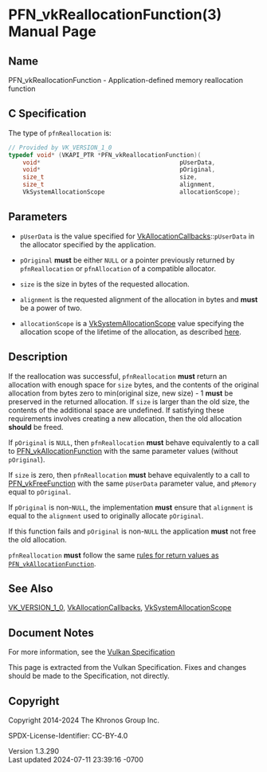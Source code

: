 # PFN_vkReallocationFunction(3) Manual Page

## Name

PFN_vkReallocationFunction - Application-defined memory reallocation
function



## <a href="#_c_specification" class="anchor"></a>C Specification

The type of `pfnReallocation` is:

``` c
// Provided by VK_VERSION_1_0
typedef void* (VKAPI_PTR *PFN_vkReallocationFunction)(
    void*                                       pUserData,
    void*                                       pOriginal,
    size_t                                      size,
    size_t                                      alignment,
    VkSystemAllocationScope                     allocationScope);
```

## <a href="#_parameters" class="anchor"></a>Parameters

- `pUserData` is the value specified for
  [VkAllocationCallbacks](https://registry.khronos.org/vulkan/specs/1.3-extensions/man/html/VkAllocationCallbacks.html)::`pUserData` in
  the allocator specified by the application.

- `pOriginal` **must** be either `NULL` or a pointer previously returned
  by `pfnReallocation` or `pfnAllocation` of a compatible allocator.

- `size` is the size in bytes of the requested allocation.

- `alignment` is the requested alignment of the allocation in bytes and
  **must** be a power of two.

- `allocationScope` is a
  [VkSystemAllocationScope](https://registry.khronos.org/vulkan/specs/1.3-extensions/man/html/VkSystemAllocationScope.html) value
  specifying the allocation scope of the lifetime of the allocation, as
  described <a
  href="https://registry.khronos.org/vulkan/specs/1.3-extensions/html/vkspec.html#memory-host-allocation-scope"
  target="_blank" rel="noopener">here</a>.

## <a href="#_description" class="anchor"></a>Description

If the reallocation was successful, `pfnReallocation` **must** return an
allocation with enough space for `size` bytes, and the contents of the
original allocation from bytes zero to min(original size, new size) - 1
**must** be preserved in the returned allocation. If `size` is larger
than the old size, the contents of the additional space are undefined.
If satisfying these requirements involves creating a new allocation,
then the old allocation **should** be freed.

If `pOriginal` is `NULL`, then `pfnReallocation` **must** behave
equivalently to a call to
[PFN_vkAllocationFunction](https://registry.khronos.org/vulkan/specs/1.3-extensions/man/html/PFN_vkAllocationFunction.html) with the same
parameter values (without `pOriginal`).

If `size` is zero, then `pfnReallocation` **must** behave equivalently
to a call to [PFN_vkFreeFunction](https://registry.khronos.org/vulkan/specs/1.3-extensions/man/html/PFN_vkFreeFunction.html) with the same
`pUserData` parameter value, and `pMemory` equal to `pOriginal`.

If `pOriginal` is non-`NULL`, the implementation **must** ensure that
`alignment` is equal to the `alignment` used to originally allocate
`pOriginal`.

If this function fails and `pOriginal` is non-`NULL` the application
**must** not free the old allocation.

`pfnReallocation` **must** follow the same
<a href="vkAllocationFunction_return_rules.html" target="_blank"
rel="noopener">rules for return values as
<code>PFN_vkAllocationFunction</code></a>.

## <a href="#_see_also" class="anchor"></a>See Also

[VK_VERSION_1_0](https://registry.khronos.org/vulkan/specs/1.3-extensions/man/html/VK_VERSION_1_0.html),
[VkAllocationCallbacks](https://registry.khronos.org/vulkan/specs/1.3-extensions/man/html/VkAllocationCallbacks.html),
[VkSystemAllocationScope](https://registry.khronos.org/vulkan/specs/1.3-extensions/man/html/VkSystemAllocationScope.html)

## <a href="#_document_notes" class="anchor"></a>Document Notes

For more information, see the <a
href="https://registry.khronos.org/vulkan/specs/1.3-extensions/html/vkspec.html#PFN_vkReallocationFunction"
target="_blank" rel="noopener">Vulkan Specification</a>

This page is extracted from the Vulkan Specification. Fixes and changes
should be made to the Specification, not directly.

## <a href="#_copyright" class="anchor"></a>Copyright

Copyright 2014-2024 The Khronos Group Inc.

SPDX-License-Identifier: CC-BY-4.0

Version 1.3.290  
Last updated 2024-07-11 23:39:16 -0700
